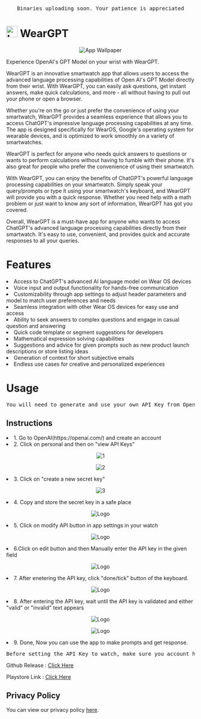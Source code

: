 <pre align="center">Binaries uploading soon. Your patience is appreciated</pre>


#  <img src="assets/AppLogo.png" alt="Logo" width="30px" height = "30px"> WearGPT
<p align="center">
  <img src="assets/FeatureWallpaper.png" alt="App Wallpaper">
</p>

Experience OpenAI's GPT Model on your wrist with WearGPT.

WearGPT is an innovative smartwatch app that allows users to access the advanced language processing capabilities of Open AI's GPT Model directly from their wrist. With WearGPT, you can easily ask questions, get instant answers, make quick calculations, and more - all without having to pull out your phone or open a browser.

Whether you're on the go or just prefer the convenience of using your smartwatch, WearGPT provides a seamless experience that allows you to access ChatGPT's impressive language processing capabilities at any time. The app is designed specifically for WearOS, Google's operating system for wearable devices, and is optimized to work smoothly on a variety of smartwatches.

WearGPT is perfect for anyone who needs quick answers to questions or wants to perform calculations without having to fumble with their phone. It's also great for people who prefer the convenience of using their smartwatch.

With WearGPT, you can enjoy the benefits of ChatGPT's powerful language processing capabilities on your smartwatch. Simply speak your query/prompts or type it using your smartwatch's keyboard, and WearGPT will provide you with a quick response. Whether you need help with a math problem or just want to know any sort of information, WearGPT has got you covered.

Overall, WearGPT is a must-have app for anyone who wants to access ChatGPT's advanced language processing capabilities directly from their smartwatch. It's easy to use, convenient, and provides quick and accurate responses to all your queries.

# Features</br>
<li>Access to ChatGPT's advanced AI language model on Wear OS devices</li>
<li>Voice input and output functionality for hands-free communication</li>
<li>Customizability through app settings to adjust header parameters and model to match user preferences and needs</li>
<li>Seamless integration with other Wear OS devices for easy use and access</li>
<li>Ability to seek answers to complex questions and engage in casual question and answering</li>
<li>Quick code template or segment suggestions for developers</li>
<li>Mathematical expression solving capabilities</li>
<li>Suggestions and advice for given prompts such as new product launch descriptions or store listing ideas</li>
<li>Generation of context for short subjective emails</li>
<li>Endless use cases for creative and personalized experiences</li>

# Usage </br>
<pre align="center">You will need to generate and use your own API Key from OpenAI </pre>
## Instructions
<li>1. Go to OpenAI(https://openai.com/) and create an account</li>
<li>2. Click on personal and then on "view API Keys"</li>
<p align="center">
<img src="assets/API_KEY_Instruction_1.png" alt="1">
</p>
<p align="center">
<img src="assets/API_KEY_Instruction_2.png" alt="2">
</p>
<li>3. Click on "create a new secret key"</li>
<p align="center">
<img src="assets/API_KEY_Instruction_3.png" alt="3">
</p>
<li>4. Copy and store the secret key in a safe place</li>
<p align="center">
<img src="assets/API_KEY_Instruction_4.png" alt="Logo">
</p>
<li>5. Click on modify API button in app settings in your watch</li>
<p align="center">
<img src="assets/modify_api_key_button.jpg" alt="Logo">
</p>
<li>6.Click on edit button and then Manually enter the API key in the given field</li>
<p align="center">
<img src="assets/enter_api+key.png" alt="Logo">
</p>
<li>7. After enetering the API key, click "done/tick" button of the keyboard.</li>
<p align="center">
<img src="assets/keyboard_done.jpg" alt="Logo">
</p>
<li>8. After entering the API key, wait until the API key is validated and either "valid" or "invalid" text appears</li>
<p align="center">
<img src="assets/invalid_api_key.png" alt="Logo">
</p>
<p align="center">
<img src="assets/valid_api_key.png" alt="Logo">
</p>
<li>9. Done, Now you can use the app to make prompts and get response.</li>
<pre align="center">Before setting the API Key to watch, make sure you account has enough credits granted by OpenAI. you can check this under "view api usage" tab of OpenAI website</pre>

Github Release : [Click Here](https://github.com/AnujMutha/WearGPT/releases/tag/Latest)
 
Playstore Link : [Click Here](https://play.google.com/store/apps/details?id=com.muthadevelopers.weargpt)

## Privacy Policy
You can view our privacy policy [here](https://github.com/AnujMutha/WearGPT/blob/main/PRIVACY_POLICY.md).
